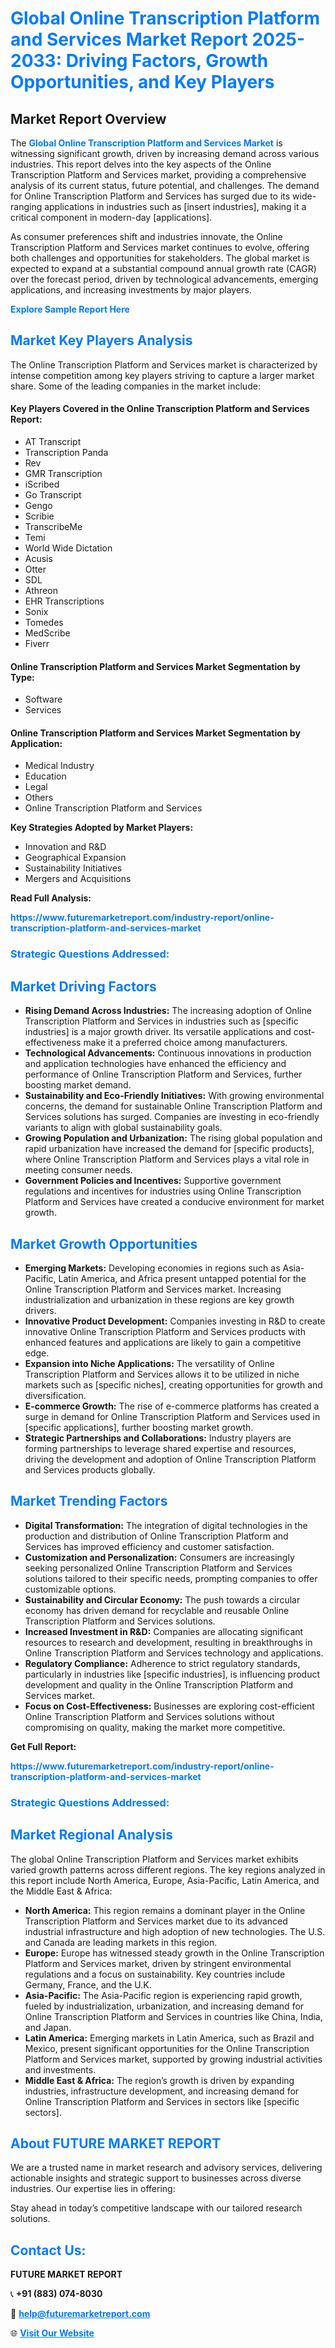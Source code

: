 <h1 style="color: #007BFF;">Global Online Transcription Platform and Services Market Report 2025-2033: Driving Factors, Growth Opportunities, and Key Players</h1>

<section id="overview">
<h2>Market Report Overview</h2>
<p>The <a href="https://www.futuremarketreport.com/industry-report/online-transcription-platform-and-services-market" style="color: #007BFF; text-decoration: none;"><strong>Global Online Transcription Platform and Services Market</strong></a> is witnessing significant growth, driven by increasing demand across various industries. This report delves into the key aspects of the Online Transcription Platform and Services market, providing a comprehensive analysis of its current status, future potential, and challenges. The demand for Online Transcription Platform and Services has surged due to its wide-ranging applications in industries such as [insert industries], making it a critical component in modern-day [applications].</p>
<p>As consumer preferences shift and industries innovate, the Online Transcription Platform and Services market continues to evolve, offering both challenges and opportunities for stakeholders. The global market is expected to expand at a substantial compound annual growth rate (CAGR) over the forecast period, driven by technological advancements, emerging applications, and increasing investments by major players.</p>
</section>

<section id="overview">
<p><a href="https://www.futuremarketreport.com/request-sample/reportId=120214" style="color: #007BFF; text-decoration: none;"><strong>Explore Sample Report Here</strong></a></p>
</section>

<section id="key-players">
<h2 style="color: #007BFF;">Market Key Players Analysis</h2>
<p>The Online Transcription Platform and Services market is characterized by intense competition among key players striving to capture a larger market share. Some of the leading companies in the market include:</p>
<h4>Key Players Covered in the Online Transcription Platform and Services Report:</h4>
<ul><li>AT Transcript</li><li>Transcription Panda</li><li>Rev</li><li>GMR Transcription</li><li>iScribed</li><li>Go Transcript</li><li>Gengo</li><li>Scribie</li><li>TranscribeMe</li><li>Temi</li><li>World Wide Dictation</li><li>Acusis</li><li>Otter</li><li>SDL</li><li>Athreon</li><li>EHR Transcriptions</li><li>Sonix</li><li>Tomedes</li><li>MedScribe</li><li>Fiverr</li></ul>
<h4>Online Transcription Platform and Services Market Segmentation by Type:</h4>
<ul><li>Software</li><li>Services</li></ul>

<h4>Online Transcription Platform and Services Market Segmentation by Application:</h4>
<ul><li>Medical Industry</li><li>Education</li><li>Legal</li><li>Others</li><li>Online Transcription Platform and Services</li></ul>
<p><strong>Key Strategies Adopted by Market Players:</strong></p>
<ul>
<li>Innovation and R&D</li>
<li>Geographical Expansion</li>
<li>Sustainability Initiatives</li>
<li>Mergers and Acquisitions</li>
</ul>
</section>

<section>
<p><strong>Read Full Analysis: </strong></p><a href="https://www.futuremarketreport.com/industry-report/online-transcription-platform-and-services-market" style="color: #007BFF; text-decoration: none;"><strong>https://www.futuremarketreport.com/industry-report/online-transcription-platform-and-services-market</strong></a>
<h3 style="color: #007BFF;">Strategic Questions Addressed:</h3>
</section>

<section id="driving-factors">
<h2 style="color: #007BFF;">Market Driving Factors</h2>
<ul>
<li><strong>Rising Demand Across Industries:</strong> The increasing adoption of Online Transcription Platform and Services in industries such as [specific industries] is a major growth driver. Its versatile applications and cost-effectiveness make it a preferred choice among manufacturers.</li>
<li><strong>Technological Advancements:</strong> Continuous innovations in production and application technologies have enhanced the efficiency and performance of Online Transcription Platform and Services, further boosting market demand.</li>
<li><strong>Sustainability and Eco-Friendly Initiatives:</strong> With growing environmental concerns, the demand for sustainable Online Transcription Platform and Services solutions has surged. Companies are investing in eco-friendly variants to align with global sustainability goals.</li>
<li><strong>Growing Population and Urbanization:</strong> The rising global population and rapid urbanization have increased the demand for [specific products], where Online Transcription Platform and Services plays a vital role in meeting consumer needs.</li>
<li><strong>Government Policies and Incentives:</strong> Supportive government regulations and incentives for industries using Online Transcription Platform and Services have created a conducive environment for market growth.</li>
</ul>
</section>

<section id="growth-opportunities">
<h2 style="color: #007BFF;">Market Growth Opportunities</h2>
<ul>
<li><strong>Emerging Markets:</strong> Developing economies in regions such as Asia-Pacific, Latin America, and Africa present untapped potential for the Online Transcription Platform and Services market. Increasing industrialization and urbanization in these regions are key growth drivers.</li>
<li><strong>Innovative Product Development:</strong> Companies investing in R&D to create innovative Online Transcription Platform and Services products with enhanced features and applications are likely to gain a competitive edge.</li>
<li><strong>Expansion into Niche Applications:</strong> The versatility of Online Transcription Platform and Services allows it to be utilized in niche markets such as [specific niches], creating opportunities for growth and diversification.</li>
<li><strong>E-commerce Growth:</strong> The rise of e-commerce platforms has created a surge in demand for Online Transcription Platform and Services used in [specific applications], further boosting market growth.</li>
<li><strong>Strategic Partnerships and Collaborations:</strong> Industry players are forming partnerships to leverage shared expertise and resources, driving the development and adoption of Online Transcription Platform and Services products globally.</li>
</ul>
</section>

<section id="trending-factors">
<h2 style="color: #007BFF;">Market Trending Factors</h2>
<ul>
<li><strong>Digital Transformation:</strong> The integration of digital technologies in the production and distribution of Online Transcription Platform and Services has improved efficiency and customer satisfaction.</li>
<li><strong>Customization and Personalization:</strong> Consumers are increasingly seeking personalized Online Transcription Platform and Services solutions tailored to their specific needs, prompting companies to offer customizable options.</li>
<li><strong>Sustainability and Circular Economy:</strong> The push towards a circular economy has driven demand for recyclable and reusable Online Transcription Platform and Services solutions.</li>
<li><strong>Increased Investment in R&D:</strong> Companies are allocating significant resources to research and development, resulting in breakthroughs in Online Transcription Platform and Services technology and applications.</li>
<li><strong>Regulatory Compliance:</strong> Adherence to strict regulatory standards, particularly in industries like [specific industries], is influencing product development and quality in the Online Transcription Platform and Services market.</li>
<li><strong>Focus on Cost-Effectiveness:</strong> Businesses are exploring cost-efficient Online Transcription Platform and Services solutions without compromising on quality, making the market more competitive.</li>
</ul>
</section>

<section>
<p><strong>Get Full Report: </strong></p><a href="https://www.futuremarketreport.com/industry-report/online-transcription-platform-and-services-market" style="color: #007BFF; text-decoration: none;"><strong>https://www.futuremarketreport.com/industry-report/online-transcription-platform-and-services-market</strong></a>
<h3 style="color: #007BFF;">Strategic Questions Addressed:</h3>
</section>


<section id="regional-analysis">
<h2 style="color: #007BFF;">Market Regional Analysis</h2>
<p>The global Online Transcription Platform and Services market exhibits varied growth patterns across different regions. The key regions analyzed in this report include North America, Europe, Asia-Pacific, Latin America, and the Middle East & Africa:</p>
<ul>
<li><strong>North America:</strong> This region remains a dominant player in the Online Transcription Platform and Services market due to its advanced industrial infrastructure and high adoption of new technologies. The U.S. and Canada are leading markets in this region.</li>
<li><strong>Europe:</strong> Europe has witnessed steady growth in the Online Transcription Platform and Services market, driven by stringent environmental regulations and a focus on sustainability. Key countries include Germany, France, and the U.K.</li>
<li><strong>Asia-Pacific:</strong> The Asia-Pacific region is experiencing rapid growth, fueled by industrialization, urbanization, and increasing demand for Online Transcription Platform and Services in countries like China, India, and Japan.</li>
<li><strong>Latin America:</strong> Emerging markets in Latin America, such as Brazil and Mexico, present significant opportunities for the Online Transcription Platform and Services market, supported by growing industrial activities and investments.</li>
<li><strong>Middle East & Africa:</strong> The region’s growth is driven by expanding industries, infrastructure development, and increasing demand for Online Transcription Platform and Services in sectors like [specific sectors].</li>
</ul>
</section>

<footer>
<h2 style="color: #007BFF;">About FUTURE MARKET REPORT</h2>
<p>We are a trusted name in market research and advisory services, delivering actionable insights and strategic support to businesses across diverse industries. Our expertise lies in offering:</p>

<p>Stay ahead in today’s competitive landscape with our tailored research solutions.</p>

<h2 style="color: #007BFF;">Contact Us:</h2>
<p><strong>FUTURE MARKET REPORT</strong></p>
<p>📞 <strong>+91 (883) 074-8030</strong></p>
<p>📧 <strong><a href="mailto:help@futuremarketreport.com" style="color: #007BFF;">help@futuremarketreport.com</a></strong></p>
<p>🌐 <strong><a href="https://www.futuremarketreport.com/" style="color: #007BFF;">Visit Our Website</a></strong></p>
</footer>